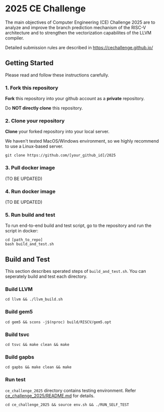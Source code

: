 # 2025 CE Challenge

The main objectives of Computer Engineering (CE) Challenge 2025 are to analyze and improve the branch prediction mechanism of the RISC-V architecture and to strengthen the vectorization capabilites of the LLVM compiler.

Detailed submission rules are described in https://cechallenge.github.io/


## Getting Started

Please read and follow these instructions carefully.

### 1. Fork this repository

**Fork** this repository into your github account as a **private** repository.

Do **NOT directly clone** this repository.


### 2. Clone your repository

**Clone** your forked repository into your local server. 

We haven't tested MacOS/Windows environment, so we highly recommend to use a Linux-based server.

```
git clone https://github.com/[your_github_id]/2025
```

### 3. Pull docker image

(TO BE UPDATED)


### 4. Run docker image

(TO BE UPDATED)


### 5. Run build and test

To run end-to-end build and test script, go to the repository and run the script in docker:
```
cd [path_to_repo]
bash build_and_test.sh
```

## Build and Test

This section describes sperated steps of `build_and_test.sh`. You can seperately build and test each directory.

### Build LLVM

```
cd llvm && ./llvm_build.sh
```
### Build gem5
```
cd gem5 && scons -j$(nproc) build/RISCV/gem5.opt
```
### Build tsvc
```
cd tsvc && make clean && make
```
### Build gapbs
```
cd gapbs && make clean && make
```
### Run test
`ce_challenge_2025` directory contains testing environment. Refer [ce_challenge_2025/README.md](https://github.com/cechallenge/2025/blob/main/ce_challenge_2025/README.md) for details.
```
cd ce_challenge_2025 && source env.sh && ./RUN_SELF_TEST
```
